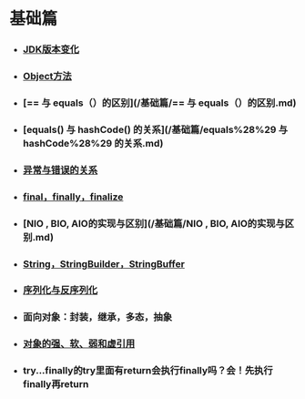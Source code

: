 # 基础篇

* ### [JDK版本变化](/基础篇/JDK版本.md)
* ### [Object方法](/基础篇/Object.md)
* ### [== 与 equals（）的区别](/基础篇/== 与 equals（）的区别.md)
* ### [equals\(\) 与 hashCode\(\) 的关系](/基础篇/equals%28%29 与 hashCode%28%29 的关系.md)
* ### [异常与错误的关系](/基础篇/异常与错误的关系.md)
* ### [final，finally，finalize](/基础篇/final，finally，finalize.md)
* ### [NIO , BIO, AIO的实现与区别](/基础篇/NIO , BIO, AIO的实现与区别.md)

* ### [String，StringBuilder，StringBuffer](#string，stringbuilder，stringbuffer)
* ### [序列化与反序列化](/基础篇/序列化与反序列化.md)
* ### 面向对象：封装，继承，多态，抽象
* ### [对象的强、软、弱和虚引用](/基础篇/对象的强、软、弱和虚引用.md)
* ### try...finally的try里面有return会执行finally吗？会！先执行finally再return



